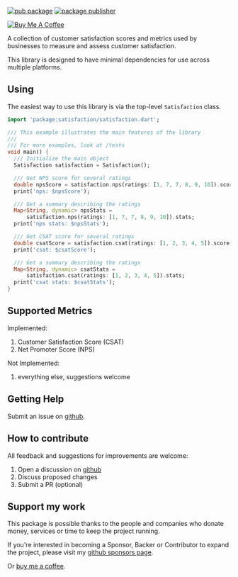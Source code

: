 [![pub package](https://img.shields.io/pub/v/satisfaction.svg)](https://pub.dev/packages/satisfaction)
[![package publisher](https://img.shields.io/pub/publisher/satisfaction.svg)](https://pub.dev/packages/satisfaction/publisher)

[![Buy Me A Coffee](https://bmc-cdn.nyc3.digitaloceanspaces.com/BMC-button-images/custom_images/orange_img.png "Buy Me A Coffee")](https://www.buymeacoffee.com/0xdir "Buy Me A Coffee")

A collection of customer satisfaction scores and metrics used by businesses 
to measure and assess customer satisfaction.

This library is designed to have minimal dependencies for use across multiple platforms.

## Using

The easiest way to use this library is via the top-level ```Satisfaction``` class.

```dart
import 'package:satisfaction/satisfaction.dart';

/// This example illustrates the main features of the library
///
/// For more examples, look at /tests
void main() {
  /// Initialize the main object
  Satisfaction satisfaction = Satisfaction();

  /// Get NPS score for several ratings
  double npsScore = satisfaction.nps(ratings: [1, 7, 7, 8, 9, 10]).score;
  print('nps: $npsScore');

  /// Get a summary describing the ratings
  Map<String, dynamic> npsStats =
      satisfaction.nps(ratings: [1, 7, 7, 8, 9, 10]).stats;
  print('nps stats: $npsStats');

  /// Get CSAT score for several ratings
  double csatScore = satisfaction.csat(ratings: [1, 2, 3, 4, 5]).score;
  print('csat: $csatScore');

  /// Get a summary describing the ratings
  Map<String, dynamic> csatStats =
      satisfaction.csat(ratings: [1, 2, 3, 4, 5]).stats;
  print('csat stats: $csatStats');
}
```

## Supported Metrics

Implemented:
1. Customer Satisfaction Score (CSAT)
2. Net Promoter Score (NPS)

Not Implemented:
1. everything else, suggestions welcome

## Getting Help

Submit an issue on [github](https://github.com/0xdir/satisfaction_dart).

## How to contribute

All feedback and suggestions for improvements are welcome:

1. Open a discussion on [github](https://github.com/0xdir/satisfaction_dart)
2. Discuss proposed changes
3. Submit a PR (optional)

## Support my work

This package is possible thanks to the people and companies
who donate money, services or time to keep the project running.

If you're interested in becoming a Sponsor, Backer or Contributor
to expand the project, please visit my [github sponsors page](https://github.com/sponsors/0xdir).

Or [buy me a coffee](https://www.buymeacoffee.com/0xdir).